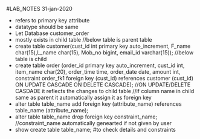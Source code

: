 #LAB_NOTES 31-jan-2020

- refers to primary key attribute
- datatype should be same 
- Let Database customer_order
- mostly exists in child table
//below table is parent table
- create table customer(cust_id int primary key auto_increment, F_name char(15),L_name char(15), Mob_no bigint, email_id varchar(15));
//below table is child
- create table order (order_id primary key auto_increment, cust_id int, item_name char(20), order_time time, order_date date, amount int, 
  constraint order_fk1 foreign key (cust_id) references customer (cust_id) ON UPDATE CASCADE ON DELETE CASCADE);
//ON UPDATE/DELETE CASDADE it reflects the changes to child table
//if column name in child same as parent it automatically assign it as foreign key 
- alter table table_name add foreign key (attribute_name) references table_name (attribute_name);
- alter table table_name drop foreign key constraint_name; //constraint_name automatically genearted if not given by user
- show create table table_name; #to check details and constraints
